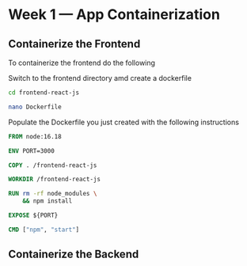 # Week 1 — App Containerization

## Containerize the Frontend

To containerize the frontend do the following

Switch to the frontend directory amd create a dockerfile

```bash
cd frontend-react-js

nano Dockerfile
```

Populate the Dockerfile you just created with the following instructions

```dockerfile
FROM node:16.18

ENV PORT=3000

COPY . /frontend-react-js

WORKDIR /frontend-react-js

RUN rm -rf node_modules \
    && npm install

EXPOSE ${PORT}

CMD ["npm", "start"]
```


## Containerize the Backend
